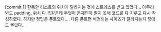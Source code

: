 [commit 1] 한동안 리스트의 위치가 달라지는 것에 스트레스를 받고 있었다...
아무리 봐도 padding, 위치 다 똑같은데 무엇이 문제인지 알지 못해 코드를 다 지우고 다시 작성하였다.
하지만 정답은 폰트였다....
다른 폰트면 배정되는 사이즈가 달라지는지 꿈에도 몰랐다...
